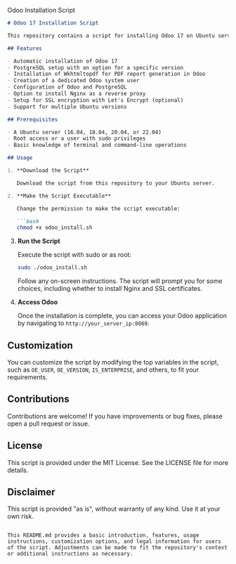 Odoo Installation Script

```markdown
# Odoo 17 Installation Script

This repository contains a script for installing Odoo 17 on Ubuntu servers. It's designed to be a comprehensive solution for setting up Odoo, including dependencies, PostgreSQL, and optional components like Wkhtmltopdf and Nginx.

## Features

- Automatic installation of Odoo 17
- PostgreSQL setup with an option for a specific version
- Installation of Wkhtmltopdf for PDF report generation in Odoo
- Creation of a dedicated Odoo system user
- Configuration of Odoo and PostgreSQL
- Option to install Nginx as a reverse proxy
- Setup for SSL encryption with Let's Encrypt (optional)
- Support for multiple Ubuntu versions

## Prerequisites

- A Ubuntu server (16.04, 18.04, 20.04, or 22.04)
- Root access or a user with sudo privileges
- Basic knowledge of terminal and command-line operations

## Usage

1. **Download the Script**

   Download the script from this repository to your Ubuntu server.

2. **Make the Script Executable**

   Change the permission to make the script executable:

   ```bash
   chmod +x odoo_install.sh
   ```

3. **Run the Script**

   Execute the script with sudo or as root:

   ```bash
   sudo ./odoo_install.sh
   ```

   Follow any on-screen instructions. The script will prompt you for some choices, including whether to install Nginx and SSL certificates.

4. **Access Odoo**

   Once the installation is complete, you can access your Odoo application by navigating to `http://your_server_ip:8069`.

## Customization

You can customize the script by modifying the top variables in the script, such as `OE_USER`, `OE_VERSION`, `IS_ENTERPRISE`, and others, to fit your requirements.

## Contributions

Contributions are welcome! If you have improvements or bug fixes, please open a pull request or issue.

## License

This script is provided under the MIT License. See the LICENSE file for more details.

## Disclaimer

This script is provided "as is", without warranty of any kind. Use it at your own risk.
```

This README.md provides a basic introduction, features, usage instructions, customization options, and legal information for users of the script. Adjustments can be made to fit the repository's context or additional instructions as necessary.
